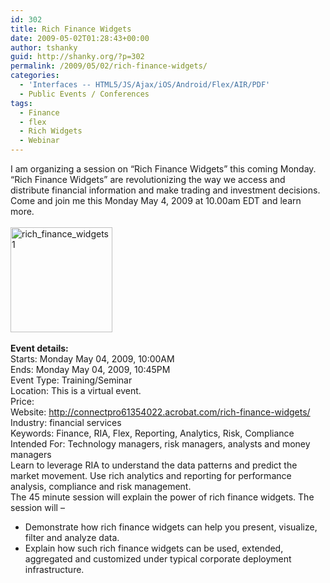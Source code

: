 ```yaml
---
id: 302
title: Rich Finance Widgets
date: 2009-05-02T01:28:43+00:00
author: tshanky
guid: http://shanky.org/?p=302
permalink: /2009/05/02/rich-finance-widgets/
categories:
  - 'Interfaces -- HTML5/JS/Ajax/iOS/Android/Flex/AIR/PDF'
  - Public Events / Conferences
tags:
  - Finance
  - flex
  - Rich Widgets
  - Webinar
---
```

<div>
  <span>I am organizing a session on &#8220;Rich Finance Widgets&#8221; this coming Monday. &#8220;Rich Finance Widgets&#8221; are revolutionizing the way we access and distribute financial information and make trading and investment decisions. Come and join me this Monday May 4, 2009 at 10.00am EDT and learn more.</span>
</div>

<div>
  <span><br /> </span>
</div>

<div>
  <span style="color: #551a8b; text-decoration: underline;"><a href="http://connectpro61354022.adobe.com/rich-finance-widgets/"></a><a href="http://connectpro61354022.acrobat.com/rich-finance-widgets/"><img class="alignnone size-medium wp-image-321" title="rich_finance_widgets1" src="http://shanky.org/wp-content/uploads/2009/05/rich_finance_widgets1-292x300.png" alt="rich_finance_widgets1" width="163" height="168" /></a></span>
</div>

<div>
  <span style="color: #0000ee; text-decoration: underline;"><br /> </span>
</div>

<div>
  <strong>Event details:</strong>
</div>

<div>
  <div>
    Starts:<span> </span>Monday May 04, 2009, 10:00AM
  </div>
  
  <div>
    Ends:<span> </span>Monday May 04, 2009, 10:45PM
  </div>
  
  <div>
    Event Type:<span> </span>Training/Seminar
  </div>
  
  <div>
    Location:<span> </span> This is a virtual event.
  </div>
  
  <div>
    Price:<span> </span>
  </div>
  
  <div>
    Website:<span> <a title="Rich Finance Widgets" href="http://connectpro61354022.acrobat.com/rich-finance-widgets/" target="_blank">http://connectpro61354022.acrobat.com/rich-finance-widgets/</a></span>
  </div>
  
  <div>
    Industry:<span> </span>financial services
  </div>
  
  <div>
    Keywords:<span> </span>Finance, RIA, Flex, Reporting, Analytics, Risk, Compliance
  </div>
  
  <div>
    Intended For:<span> </span>Technology managers, risk managers, analysts and money managers
  </div>
  
  <div>
    Learn to leverage RIA to understand the data patterns and predict the market movement. Use rich analytics and reporting for performance analysis, compliance and risk management.
  </div>
  
  <div>
    The 45 minute session will explain the power of rich finance widgets. The session will –
  </div>
  
  <div>
    <ul>
      <li>
        Demonstrate how rich finance widgets can help you present, visualize, filter and analyze data.
      </li>
      <li>
        Explain how such rich finance widgets can be used, extended, aggregated and customized under typical corporate deployment infrastructure.
      </li>
    </ul>
  </div>
</div>